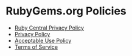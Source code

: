 # RubyGems.org Policies

* [Ruby Central Privacy Policy](https://rubycentral.org/privacy-notice)
* [Privacy Policy](/policies/privacy-notice)
* [Acceptable Use Policy](/policies/acceptable-use)
* [Terms of Service](/policies/terms-of-service)